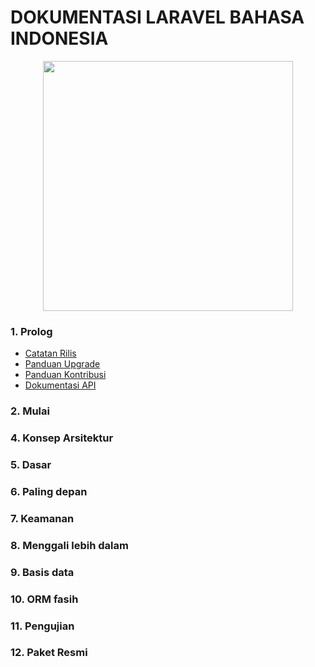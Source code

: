 # DOKUMENTASI LARAVEL BAHASA INDONESIA
<p align="center"><img src="https://res.cloudinary.com/dtfbvvkyp/image/upload/v1566331377/laravel-logolockup-cmyk-red.svg" width="400"></p>

### 1. Prolog
- [Catatan Rilis](/Prologue/Release%20Notes.md)
- [Panduan Upgrade](/Prologue/Upgrade%20Guide.md)
- [Panduan Kontribusi](/Prologue/Contribution%20Guide.md)
- [Dokumentasi API](/Prologue/API%20Documentation.md)

### 2. Mulai
### 4. Konsep Arsitektur
### 5. Dasar
### 6. Paling depan
### 7. Keamanan
### 8. Menggali lebih dalam
### 9. Basis data
### 10. ORM fasih
### 11. Pengujian
### 12. Paket Resmi
